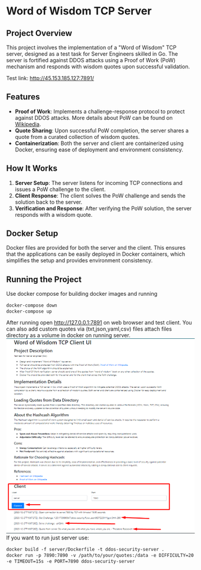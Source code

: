 # Word of Wisdom TCP Server

## Project Overview
This project involves the implementation of a "Word of Wisdom" TCP server, designed as a test task for Server Engineers skilled in Go. The server is fortified against DDOS attacks using a Proof of Work (PoW) mechanism and responds with wisdom quotes upon successful validation.


Test link: http://45.153.185.127:7891/

## Features
- **Proof of Work**: Implements a challenge-response protocol to protect against DDOS attacks. More details about PoW can be found on [Wikipedia](https://en.wikipedia.org/wiki/Proof_of_work).
- **Quote Sharing**: Upon successful PoW completion, the server shares a quote from a curated collection of wisdom quotes.
- **Containerization**: Both the server and client are containerized using Docker, ensuring ease of deployment and environment consistency.

## How It Works
1. **Server Setup**: The server listens for incoming TCP connections and issues a PoW challenge to the client.
2. **Client Response**: The client solves the PoW challenge and sends the solution back to the server.
3. **Verification and Response**: After verifying the PoW solution, the server responds with a wisdom quote.

## Docker Setup
Docker files are provided for both the server and the client. This ensures that the applications can be easily deployed in Docker containers, which simplifies the setup and provides environment consistency.

## Running the Project
Use docker compose for building docker images and running
```shell
docker-compose down
docker-compose up
```
After running open http://127.0.0.1:7891 on web browser and test client.
You can also add custom quotes via (txt,json,yaml,csv) files attach files directory as a volume in docker on running server.
![img.png](img.png)
If you want to run just server use:
```shell
docker build -f server/Dockerfile -t ddos-security-server .
docker run -p 7890:7890 -v /path/to/your/quotes:/data -e DIFFICULTY=20 -e TIMEOUT=15s -e PORT=7890 ddos-security-server
```
